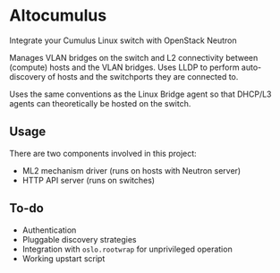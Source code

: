 # Altocumulus

Integrate your Cumulus Linux switch with OpenStack Neutron

Manages VLAN bridges on the switch and L2 connectivity between (compute) hosts and the VLAN bridges. Uses LLDP to perform auto-discovery of hosts and the switchports they are connected to.

Uses the same conventions as the Linux Bridge agent so that DHCP/L3 agents can theoretically be hosted on the switch.

## Usage

There are two components involved in this project:

* ML2 mechanism driver (runs on hosts with Neutron server)
* HTTP API server (runs on switches)

## To-do

* Authentication
* Pluggable discovery strategies
* Integration with `oslo.rootwrap` for unprivileged operation
* Working upstart script
